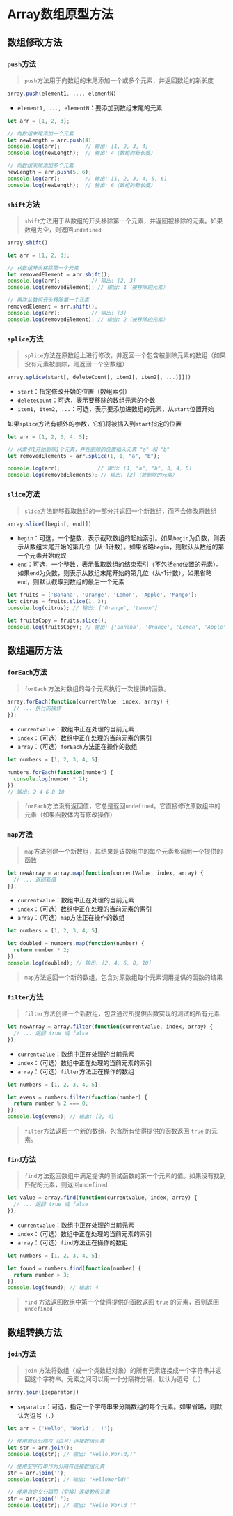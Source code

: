 # Array数组原型方法

## 数组修改方法

### `push`方法

> `push`方法用于向数组的末尾添加一个或多个元素，并返回数组的新长度

```js
array.push(element1, ..., elementN)
```

- `element1, ..., elementN`：要添加到数组末尾的元素

```js
let arr = [1, 2, 3];

// 向数组末尾添加一个元素
let newLength = arr.push(4);
console.log(arr);        // 输出: [1, 2, 3, 4]
console.log(newLength);  // 输出: 4（数组的新长度）

// 向数组末尾添加多个元素
newLength = arr.push(5, 6);
console.log(arr);        // 输出: [1, 2, 3, 4, 5, 6]
console.log(newLength);  // 输出: 6（数组的新长度）
```

### `shift`方法

> `shift`方法用于从数组的开头移除第一个元素，并返回被移除的元素。如果数组为空，则返回`undefined`

```js
array.shift()
```

```js
let arr = [1, 2, 3];

// 从数组开头移除第一个元素
let removedElement = arr.shift();
console.log(arr);          // 输出: [2, 3]
console.log(removedElement); // 输出: 1（被移除的元素）

// 再次从数组开头移除第一个元素
removedElement = arr.shift();
console.log(arr);          // 输出: [3]
console.log(removedElement); // 输出: 2（被移除的元素）
```

### `splice`方法

> `splice`方法在原数组上进行修改，并返回一个包含被删除元素的数组（如果没有元素被删除，则返回一个空数组）

```js
array.splice(start[, deleteCount[, item1[, item2[, ...]]]])
```

- `start`：指定修改开始的位置（数组索引）
- `deleteCount`：可选，表示要移除的数组元素的个数
- `item1, item2, ...`：可选，表示要添加进数组的元素，从`start`位置开始

如果`splice`方法有额外的参数，它们将被插入到`start`指定的位置

```js
let arr = [1, 2, 3, 4, 5];

// 从索引1开始删除1个元素，并在删除的位置插入元素 "a" 和 "b"
let removedElements = arr.splice(1, 1, "a", "b");

console.log(arr);            // 输出: [1, "a", "b", 3, 4, 5]
console.log(removedElements); // 输出: [2]（被删除的元素）
```

### `slice`方法

> `slice`方法能够截取数组的一部分并返回一个新数组，而不会修改原数组

```js
array.slice([begin[, end]])
```

- `begin`：可选，一个整数，表示截取数组的起始索引。如果`begin`为负数，则表示从数组末尾开始的第几位（从-1计数）。如果省略`begin`，则默认从数组的第一个元素开始截取
- `end`：可选，一个整数，表示截取数组的结束索引（不包括`end`位置的元素）。如果`end`为负数，则表示从数组末尾开始的第几位（从-1计数）。如果省略`end`，则默认截取到数组的最后一个元素

```js
let fruits = ['Banana', 'Orange', 'Lemon', 'Apple', 'Mango'];
let citrus = fruits.slice(1, 3);
console.log(citrus); // 输出: ['Orange', 'Lemon']

let fruitsCopy = fruits.slice();
console.log(fruitsCopy); // 输出: ['Banana', 'Orange', 'Lemon', 'Apple', 'Mango']
```

## 数组遍历方法

### `forEach`方法

> `forEach` 方法对数组的每个元素执行一次提供的函数。

```js
array.forEach(function(currentValue, index, array) {
  // ... 执行的操作
});
```

- `currentValue`：数组中正在处理的当前元素
- `index`：（可选）数组中正在处理的当前元素的索引
- `array`：（可选）`forEach`方法正在操作的数组

```js
let numbers = [1, 2, 3, 4, 5];

numbers.forEach(function(number) {
  console.log(number * 2);
});
// 输出: 2 4 6 8 10
```

> `forEach`方法没有返回值，它总是返回`undefined`。它直接修改原数组中的元素（如果函数体内有修改操作）

### `map`方法

> `map`方法创建一个新数组，其结果是该数组中的每个元素都调用一个提供的函数

```js
let newArray = array.map(function(currentValue, index, array) {
  // ... 返回新值
});
```

- `currentValue`：数组中正在处理的当前元素
- `index`：（可选）数组中正在处理的当前元素的索引
- `array`：（可选）`map`方法正在操作的数组

```js
let numbers = [1, 2, 3, 4, 5];

let doubled = numbers.map(function(number) {
  return number * 2;
});
console.log(doubled); // 输出: [2, 4, 6, 8, 10]
```

> `map`方法返回一个新的数组，包含对原数组每个元素调用提供的函数的结果

### `filter`方法

> `filter`方法创建一个新数组，包含通过所提供函数实现的测试的所有元素

```js
let newArray = array.filter(function(currentValue, index, array) {
  // ... 返回 true 或 false
});
```

- `currentValue`：数组中正在处理的当前元素
- `index`：（可选）数组中正在处理的当前元素的索引
- `array`：（可选）`filter`方法正在操作的数组

```js
let numbers = [1, 2, 3, 4, 5];

let evens = numbers.filter(function(number) {
  return number % 2 === 0;
});
console.log(evens); // 输出: [2, 4]
```

> `filter`方法返回一个新的数组，包含所有使得提供的函数返回 `true` 的元素。

### `find`方法

> `find`方法返回数组中满足提供的测试函数的第一个元素的值。如果没有找到匹配的元素，则返回`undefined`

```js
let value = array.find(function(currentValue, index, array) {
  // ... 返回 true 或 false
});
```

- `currentValue`：数组中正在处理的当前元素
- `index`：（可选）数组中正在处理的当前元素的索引
- `array`：（可选）`find`方法正在操作的数组

```js
let numbers = [1, 2, 3, 4, 5];

let found = numbers.find(function(number) {
  return number > 3;
});
console.log(found); // 输出: 4
```

> `find` 方法返回数组中第一个使得提供的函数返回 `true` 的元素，否则返回`undefined`

## 数组转换方法

### `join`方法

> `join` 方法将数组（或一个类数组对象）的所有元素连接成一个字符串并返回这个字符串。元素之间可以用一个分隔符分隔，默认为逗号（`,`）

```js
array.join([separator])
```

- `separator`：可选，指定一个字符串来分隔数组的每个元素。如果省略，则默认为逗号（`,`）

```js
let arr = ['Hello', 'World', '!'];

// 使用默认分隔符（逗号）连接数组元素
let str = arr.join();
console.log(str); // 输出: "Hello,World,!"

// 使用空字符串作为分隔符连接数组元素
str = arr.join('');
console.log(str); // 输出: "HelloWorld!"

// 使用自定义分隔符（空格）连接数组元素
str = arr.join(' ');
console.log(str); // 输出: "Hello World !"
```